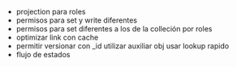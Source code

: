 - projection para roles
- permisos para set y write diferentes
- permisos para set diferentes a los de la colleción por roles
- optimizar link con cache
- permitir versionar con _id utilizar auxiliar obj usar lookup rapido
- flujo de estados
